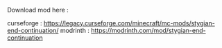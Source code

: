 Download mod here : 

curseforge : https://legacy.curseforge.com/minecraft/mc-mods/stygian-end-continuation/
modrinth : https://modrinth.com/mod/stygian-end-continuation
